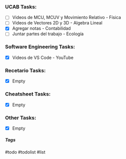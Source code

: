 ### UCAB Tasks:

- [ ] Videos de MCU, MCUV y Movimiento Relativo - Física
- [ ] Videos de Vectores 2D y 3D - Algebra Lineal
- [x] Agregar notas - Contabilidad
- [ ] Juntar partes del trabajo - Ecología

### Software Engineering Tasks:

- [x] Videos de VS Code - YouTube

### Recetario Tasks:

- [x] Empty

### Cheatsheet Tasks:

- [x] Empty

### Other Tasks:

- [x] Empty

##### Tags

#todo #todolist #list